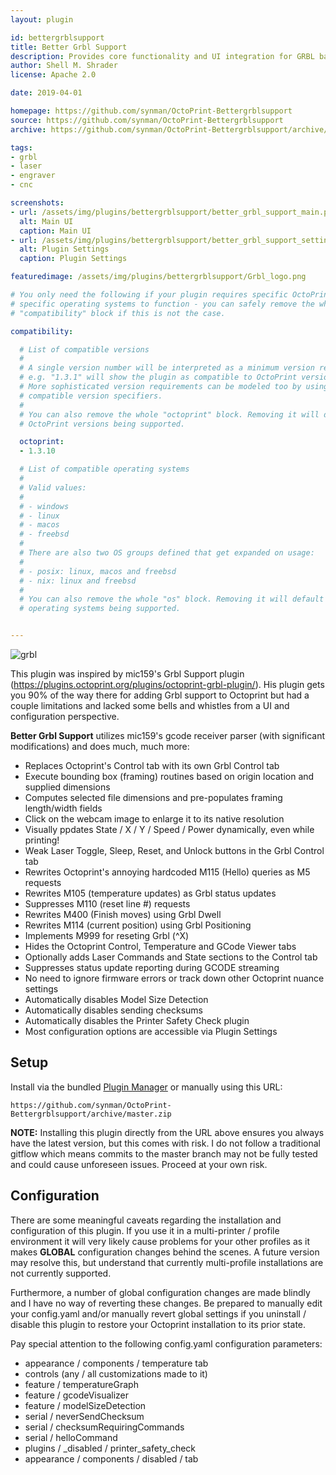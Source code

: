 ```yaml
---
layout: plugin

id: bettergrblsupport
title: Better Grbl Support
description: Provides core functionality and UI integration for GRBL based engravers and CNC machines
author: Shell M. Shrader
license: Apache 2.0

date: 2019-04-01

homepage: https://github.com/synman/OctoPrint-Bettergrblsupport
source: https://github.com/synman/OctoPrint-Bettergrblsupport
archive: https://github.com/synman/OctoPrint-Bettergrblsupport/archive/master.zip

tags:
- grbl
- laser
- engraver
- cnc

screenshots:
- url: /assets/img/plugins/bettergrblsupport/better_grbl_support_main.png
  alt: Main UI
  caption: Main UI
- url: /assets/img/plugins/bettergrblsupport/better_grbl_support_settings.png
  alt: Plugin Settings
  caption: Plugin Settings

featuredimage: /assets/img/plugins/bettergrblsupport/Grbl_logo.png

# You only need the following if your plugin requires specific OctoPrint versions or
# specific operating systems to function - you can safely remove the whole
# "compatibility" block if this is not the case.

compatibility:

  # List of compatible versions
  #
  # A single version number will be interpreted as a minimum version requirement,
  # e.g. "1.3.1" will show the plugin as compatible to OctoPrint versions 1.3.1 and up.
  # More sophisticated version requirements can be modeled too by using PEP440
  # compatible version specifiers.
  #
  # You can also remove the whole "octoprint" block. Removing it will default to all
  # OctoPrint versions being supported.

  octoprint:
  - 1.3.10

  # List of compatible operating systems
  #
  # Valid values:
  #
  # - windows
  # - linux
  # - macos
  # - freebsd
  #
  # There are also two OS groups defined that get expanded on usage:
  #
  # - posix: linux, macos and freebsd
  # - nix: linux and freebsd
  #
  # You can also remove the whole "os" block. Removing it will default to all
  # operating systems being supported.


---
```


![grbl](https://raw.githubusercontent.com/gnea/gnea-Media/master/Grbl%20Logo/Grbl%20Logo%20250px.png)

This plugin was inspired by mic159's Grbl Support plugin (https://plugins.octoprint.org/plugins/octoprint-grbl-plugin/).  His plugin gets you 90% of the way there for adding Grbl support to Octoprint but had a couple limitations and lacked some bells and whistles from a UI and configuration perspective.

**Better Grbl Support** utilizes mic159's gcode receiver parser (with significant modifications) and does much, much more:

* Replaces Octoprint's Control tab with its own Grbl Control tab
* Execute bounding box (framing) routines based on origin location and supplied dimensions
* Computes selected file dimensions and pre-populates framing length/width fields
* Click on the webcam image to enlarge it to its native resolution
* Visually ppdates State / X / Y / Speed / Power dynamically, even while printing!
* Weak Laser Toggle, Sleep, Reset, and Unlock buttons in the Grbl Control tab
* Rewrites Octoprint's annoying hardcoded M115 (Hello) queries as M5 requests
* Rewrites M105 (temperature updates) as Grbl status updates
* Suppresses M110 (reset line #) requests
* Rewrites M400 (Finish moves) using Grbl Dwell
* Rewrites M114 (current position) using Grbl Positioning
* Implements M999 for reseting Grbl (^X)
* Hides the Octoprint Control, Temperature and GCode Viewer tabs
* Optionally adds Laser Commands and State sections to the Control tab
* Suppresses status update reporting during GCODE streaming
* No need to ignore firmware errors or track down other Octoprint nuance settings
* Automatically disables Model Size Detection
* Automatically disables sending checksums
* Automatically disables the Printer Safety Check plugin
* Most configuration options are accessible via Plugin Settings

## Setup

Install via the bundled [Plugin Manager](https://github.com/foosel/OctoPrint/wiki/Plugin:-Plugin-Manager)
or manually using this URL:

    https://github.com/synman/OctoPrint-Bettergrblsupport/archive/master.zip

**NOTE:** Installing this plugin directly from the URL above ensures you always have the latest version, but this comes with risk.  I do not follow a traditional gitflow which means commits to the master branch may not be fully tested and could cause unforeseen issues. Proceed at your own risk.  

## Configuration

There are some meaningful caveats regarding the installation and configuration of this plugin.  If you use it in a multi-printer / profile environment it will very likely cause problems for your other profiles as it makes **GLOBAL** configuration changes behind the scenes.  A future version may resolve this, but understand that currently multi-profile installations are not currently supported.

Furthermore, a number of global configuration changes are made blindly and I have no way of reverting these changes.  Be prepared to manually edit your config.yaml and/or manually revert global settings if you uninstall / disable this plugin to restore your Octoprint installation to its prior state.

Pay special attention to the following config.yaml configuration parameters:

* appearance / components / temperature tab
* controls (any / all customizations made to it)
* feature / temperatureGraph
* feature / gcodeVisualizer
* feature / modelSizeDetection
* serial / neverSendChecksum
* serial / checksumRequiringCommands
* serial / helloCommand
* plugins / _disabled / printer_safety_check
* appearance / components / disabled / tab
